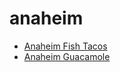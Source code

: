 # anaheim

 * [Anaheim Fish Tacos](index/a/anaheim-fish-tacos.json)
 * [Anaheim Guacamole](index/a/anaheim-guacamole.json)
